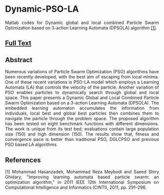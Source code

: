 # Dynamic-PSO-LA
<p align="justify"> Matlab codes for Dynamic global and local combined Particle Swarm Optimization based on 3-action Learning Automata (DPSOLA) algorithm <a href="http://ieeexplore.ieee.org/xpls/abs_all.jsp?arnumber=6108517&tag=1">[1]</a>. </p>

<h2><a title="Full Text" id="fulltext" class="anchor" href="http://cld.persiangig.com/download/hr9C1iZC1o/IEEE-CINTI-2011.pdf/dl" aria-hidden="true">Full Text<span class="octicon octicon-link"></span></a></h2>

<h2><a id="abstract" class="anchor" href="#abstract" aria-hidden="true"><span class="octicon octicon-link"></span></a>Abstract</h2>


<p align="justify"> Numerous variations of Particle Swarm Optimization (PSO) algorithms have been recently developed, with the best aim of escaping from local minima. One of these recent variations is PSO-LA model which employs a Learning Automata (LA) that controls the velocity of the particle. Another variation of PSO enables particles to dynamically search through global and local space. This paper presents a Dynamic Global and Local Combined Particle Swarm Optimization based on a 3-action Learning Automata (DPSOLA). The embedded learning automaton accumulates the information from individuals, local best and global best particles then combines them to navigate the particle through the problem space. The proposed algorithm has been tested on eight benchmark functions with different dimensions. The work is unique from its test bed; evaluations contain large population size (150) and high dimension (150). The results show that, fitness and convergence pace is better than traditional PSO, DGLCPSO and previous PSO based LA algorithms. </p>

<h2><a id="references" class="anchor" href="#references" aria-hidden="true"><span class="octicon octicon-link"></span></a>References</h2>


<p align="justify"> [1] Mohammad Hasanzadeh, Mohammad Reza Meybodi and Saeed Shiry Ghidary, "Improving learning automata based particle swarm: an optimization algorithm," in 2011 IEEE 12th International Symposium on Computational Intelligence and Informatics (CINTI), 2011, pp. 291–296.  </p>

